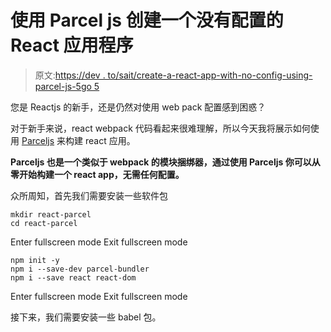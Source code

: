# 使用 Parcel js 创建一个没有配置的 React 应用程序

> 原文:[https://dev . to/sait/create-a-react-app-with-no-config-using-parcel-js-5go 5](https://dev.to/sait/create-a-react-app-with-no-config-using-parcel-js-5go5)

您是 Reactjs 的新手，还是仍然对使用 web pack 配置感到困惑？

对于新手来说，react webpack 代码看起来很难理解，所以今天我将展示如何使用 [Parceljs](https://parceljs.org/api.html) 来构建 react 应用。

**Parceljs 也是一个类似于 webpack 的模块捆绑器，通过使用 Parceljs
你可以从零开始构建一个 react app，无需任何配置。**

众所周知，首先我们需要安装一些软件包

```
mkdir react-parcel
cd react-parcel 
```

Enter fullscreen mode Exit fullscreen mode

```
npm init -y
npm i --save-dev parcel-bundler
npm i --save react react-dom 
```

Enter fullscreen mode Exit fullscreen mode

接下来，我们需要安装一些 babel 包。